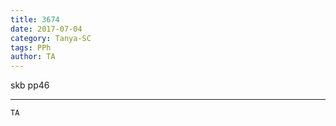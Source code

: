 ```yaml
---
title: 3674
date: 2017-07-04
category: Tanya-SC
tags: PPh
author: TA
---
```


skb pp46

---



`TA`
